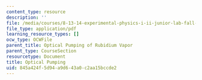 ```yaml
---
content_type: resource
description: ''
file: /media/courses/8-13-14-experimental-physics-i-ii-junior-lab-fall-2016-spring-2017/845a424f5d94a9d643a0c2aa15bccde2_MIT8_13-14F16-S17exp11.pdf
file_type: application/pdf
learning_resource_types: []
ocw_type: OCWFile
parent_title: Optical Pumping of Rubidium Vapor
parent_type: CourseSection
resourcetype: Document
title: Optical Pumping
uid: 845a424f-5d94-a9d6-43a0-c2aa15bccde2
---
```

